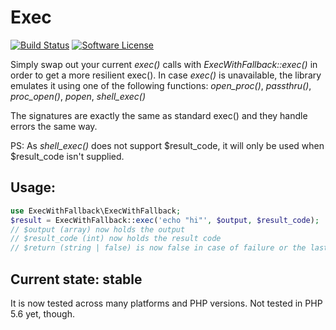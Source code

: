 # Exec

[![Build Status](https://github.com/rosell-dk/exec-with-fallback/actions/workflows/php.yml/badge.svg)](https://github.com/rosell-dk/exec-with-fallback/actions/workflows/php.yml)
[![Software License](https://img.shields.io/badge/license-MIT-brightgreen.svg?style=flat-square)](https://github.com/rosell-dk/exec-with-fallback/blob/master/LICENSE)

Simply swap out your current *exec()* calls with *ExecWithFallback::exec()* in order to get a more resilient exec(). In case *exec()* is unavailable, the library emulates it using one of the following functions: *open_proc()*, *passthru()*, *proc_open()*, *popen*, *shell_exec()*

The signatures are exactly the same as standard exec() and they handle errors the same way.

PS: As *shell_exec()* does not support $result_code, it will only be used when $result_code isn't supplied.

## Usage:
```php
use ExecWithFallback\ExecWithFallback;
$result = ExecWithFallback::exec('echo "hi"', $output, $result_code);
// $output (array) now holds the output
// $result_code (int) now holds the result code
// $return (string | false) is now false in case of failure or the last line of the output
```

## Current state: stable
It is now tested across many platforms and PHP versions. Not tested in PHP 5.6 yet, though.
